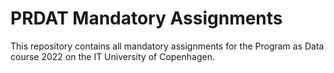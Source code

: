 # PRDAT Mandatory Assignments

This repository contains all mandatory assignments for the Program as Data course 2022 on the IT University of Copenhagen.
